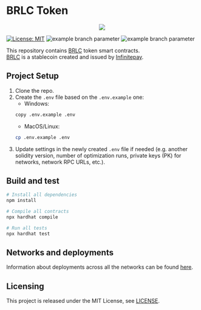 # BRLC Token

<p align="center">
  <img src="./docs/media/brlc-cover.png">
</p>

[![License: MIT](https://img.shields.io/badge/License-MIT-yellow.svg)](https://opensource.org/licenses/MIT)
![example branch parameter](https://github.com/cloudwalk/brlc-token/actions/workflows/build.yml/badge.svg?branch=main)
![example branch parameter](https://github.com/cloudwalk/brlc-token/actions/workflows/test.yml/badge.svg?branch=main)

This repository contains [BRLC](https://infinitepay.io/brlc) token smart contracts.</br>
[BRLC](https://infinitepay.io/brlc) is a stablecoin created and issued by [Infinitepay](https://infinitepay.io).

## Project Setup
1. Clone the repo.
2. Create the `.env` file based on the `.env.example` one:
    * Windows:
    ```sh
    copy .env.example .env
    ```
    * MacOS/Linux:
    ```sh
    cp .env.example .env
    ```
3. Update settings in the newly created `.env` file if needed (e.g. another solidity version, number of optimization runs, private keys (PK) for networks, network RPC URLs, etc.).

## Build and test

```sh
# Install all dependencies
npm install

# Compile all contracts
npx hardhat compile

# Run all tests
npx hardhat test
```

## Networks and deployments

Information about deployments across all the networks can be found [here](./docs/deployed-contracts.json).

## Licensing

This project is released under the MIT License, see [LICENSE](./LICENSE).
